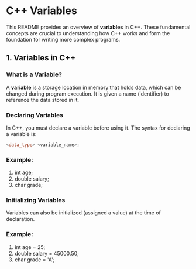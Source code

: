 # C++ Variables
This README provides an overview of **variables** in C++. These fundamental concepts are crucial to understanding how C++ works and form the foundation for writing more complex programs.

## 1. Variables in C++

### What is a Variable?
A **variable** is a storage location in memory that holds data, which can be changed during program execution. It is given a name (identifier) to reference the data stored in it.

### Declaring Variables
In C++, you must declare a variable before using it. The syntax for declaring a variable is:
```cpp
<data_type> <variable_name>;
```

### Example:
1. int age;
2. double salary;
3. char grade;

### Initializing Variables
Variables can also be initialized (assigned a value) at the time of declaration.

### Example:
1. int age = 25;
2. double salary = 45000.50;
3. char grade = 'A';
